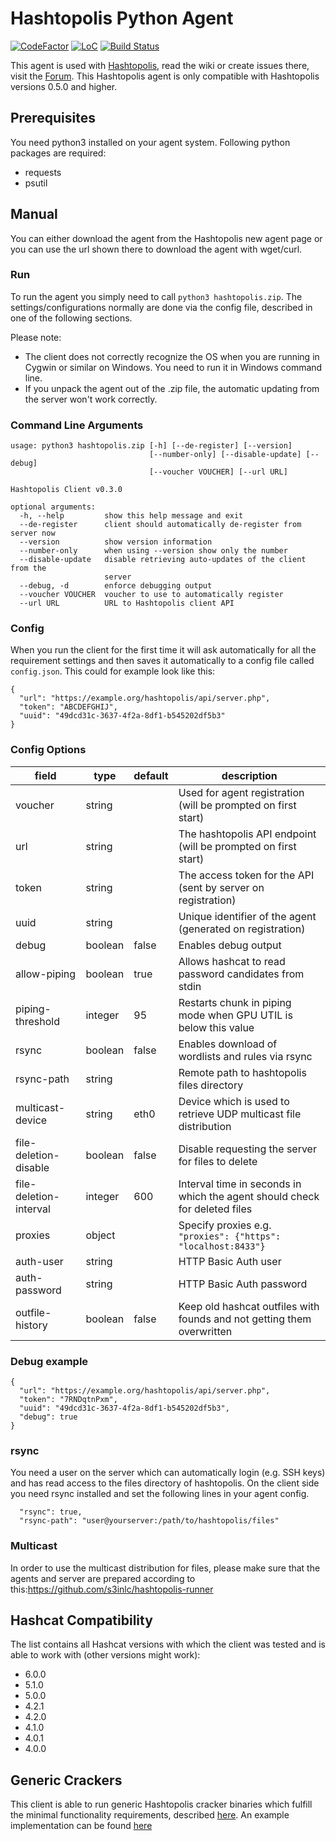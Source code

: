 # Hashtopolis Python Agent

[![CodeFactor](https://www.codefactor.io/repository/github/s3inlc/hashtopolis-agent-python/badge)](https://www.codefactor.io/repository/github/s3inlc/hashtopolis-agent-python)
[![LoC](https://tokei.rs/b1/github/s3inlc/Hashtopolis-Agent-Python?category=code)](https://github.com/s3inlc/Hashtopolis-Agent-Python)
[![Build Status](https://travis-ci.org/s3inlc/hashtopolis-agent-python.svg?branch=master)](https://travis-ci.org/s3inlc/hashtopolis-agent-python)

This agent is used with [Hashtopolis](https://github.com/s3inlc/hashtopolis), read the wiki or create issues there, visit the [Forum](https://hashtopolis.org).
This Hashtopolis agent is only compatible with Hashtopolis versions 0.5.0 and higher.

## Prerequisites

You need python3 installed on your agent system. 
Following python packages are required:

* requests
* psutil

## Manual

You can either download the agent from the Hashtopolis new agent page or you can use the url shown there to download the agent with 
wget/curl.

### Run

To run the agent you simply need to call `python3 hashtopolis.zip`. The settings/configurations normally are done via the config file, described in one of the following sections.

Please note:
- The client does not correctly recognize the OS when you are running in Cygwin or similar on Windows. You need to run it in Windows command line.
- If you unpack the agent out of the .zip file, the automatic updating from the server won't work correctly.

### Command Line Arguments

```
usage: python3 hashtopolis.zip [-h] [--de-register] [--version]
                               [--number-only] [--disable-update] [--debug]
                               [--voucher VOUCHER] [--url URL]

Hashtopolis Client v0.3.0

optional arguments:
  -h, --help         show this help message and exit
  --de-register      client should automatically de-register from server now
  --version          show version information
  --number-only      when using --version show only the number
  --disable-update   disable retrieving auto-updates of the client from the
                     server
  --debug, -d        enforce debugging output
  --voucher VOUCHER  voucher to use to automatically register
  --url URL          URL to Hashtopolis client API
```

### Config

When you run the client for the first time it will ask automatically for all the requirement settings and then saves it automatically to a config file called `config.json`. This could for example look like this:

```
{
  "url": "https://example.org/hashtopolis/api/server.php", 
  "token": "ABCDEFGHIJ", 
  "uuid": "49dcd31c-3637-4f2a-8df1-b545202df5b3"
}
```

### Config Options

| field                 | type    | default | description                                                                |
|-----------------------|---------|---------|----------------------------------------------------------------------------|
| voucher               | string  |         | Used for agent registration (will be prompted on first start)              |
| url                   | string  |         | The hashtopolis API endpoint (will be prompted on first start)             |
| token                 | string  |         | The access token for the API (sent by server on registration)              |
| uuid                  | string  |         | Unique identifier of the agent (generated on registration)                 |
| debug                 | boolean | false   | Enables debug output                                                       |
| allow-piping          | boolean | true    | Allows hashcat to read password candidates from stdin                      |
| piping-threshold      | integer | 95      | Restarts chunk in piping mode when GPU UTIL is below this value            |
| rsync                 | boolean | false   | Enables download of wordlists and rules via rsync                          |
| rsync-path            | string  |         | Remote path to hashtopolis files directory                                 |
| multicast-device      | string  | eth0    | Device which is used to retrieve UDP multicast file distribution           |
| file-deletion-disable | boolean | false   | Disable requesting the server for files to delete                          |
| file-deletion-interval| integer | 600     | Interval time in seconds in which the agent should check for deleted files |
| proxies               | object  |         | Specify proxies e.g. `"proxies": {"https": "localhost:8433"}`              |
| auth-user             | string  |         | HTTP Basic Auth user                                                       |
| auth-password         | string  |         | HTTP Basic Auth password                                                   |
| outfile-history       | boolean | false   | Keep old hashcat outfiles with founds and not getting them overwritten     |

### Debug example

```
{
  "url": "https://example.org/hashtopolis/api/server.php", 
  "token": "7RNDqtnPxm",
  "uuid": "49dcd31c-3637-4f2a-8df1-b545202df5b3",
  "debug": true
}
```

### rsync

You need a user on the server which can automatically login (e.g. SSH keys) and has read access to the files directory of hashtopolis. On the client side you need rsync installed and set the following lines in your agent config.

```
  "rsync": true,
  "rsync-path": "user@yourserver:/path/to/hashtopolis/files"
```

### Multicast

In order to use the multicast distribution for files, please make sure that the agents and server are prepared according to this:https://github.com/s3inlc/hashtopolis-runner

## Hashcat Compatibility

The list contains all Hashcat versions with which the client was tested and is able to work with (other versions might work):

* 6.0.0
* 5.1.0
* 5.0.0
* 4.2.1
* 4.2.0
* 4.1.0
* 4.0.1
* 4.0.0

## Generic Crackers

This client is able to run generic Hashtopolis cracker binaries which fulfill the minimal functionality requirements, described [here](https://github.com/s3inlc/hashtopolis/tree/master/doc/README.md). An example implementation can be found [here](https://github.com/s3inlc/hashtopolis-generic-cracker)
